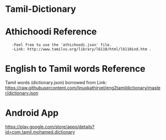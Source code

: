 # Tamil-Dictionary
# Athichoodi Reference
       -Feel free to use the 'athichoodi.json' file.
       -Link: http://www.tamilvu.org/library/l6110/html/l6110ind.htm .
       
# English to Tamil words Reference
  Tamil words (dictionary.json) borrowed from Link: https://raw.githubusercontent.com/linuxkathirvel/eng2tamildictionary/master/dictionary.json 
  
# Android App
https://play.google.com/store/apps/details?id=com.tamil.mohamed.dictionary
